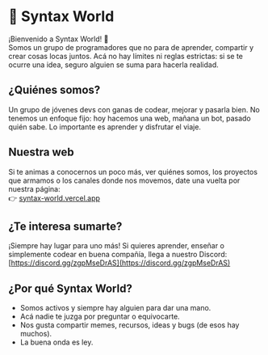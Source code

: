 # 👾 Syntax World

¡Bienvenido a Syntax World! 🚀  
Somos un grupo de programadores que no para de aprender, compartir y crear cosas locas juntos. Acá no hay límites ni reglas estrictas: si se te ocurre una idea, seguro alguien se suma para hacerla realidad.

## ¿Quiénes somos?

Un grupo de jóvenes devs con ganas de codear, mejorar y pasarla bien. No tenemos un enfoque fijo: hoy hacemos una web, mañana un bot, pasado quién sabe. Lo importante es aprender y disfrutar el viaje.

## Nuestra web

Si te animas a conocernos un poco más, ver quiénes somos, los proyectos que armamos o los canales donde nos movemos, date una vuelta por nuestra página:  
👉 [syntax-world.vercel.app](https://syntax-world.vercel.app)

## ¿Te interesa sumarte?

¡Siempre hay lugar para uno más! Si quieres aprender, enseñar o simplemente codear en buena compañía, llega a nuestro Discord:  
[https://discord.gg/zgpMseDrAS](https://discord.gg/zgpMseDrAS)

## ¿Por qué Syntax World?

- Somos activos y siempre hay alguien para dar una mano.
- Acá nadie te juzga por preguntar o equivocarte.
- Nos gusta compartir memes, recursos, ideas y bugs (de esos hay muchos).
- La buena onda es ley.